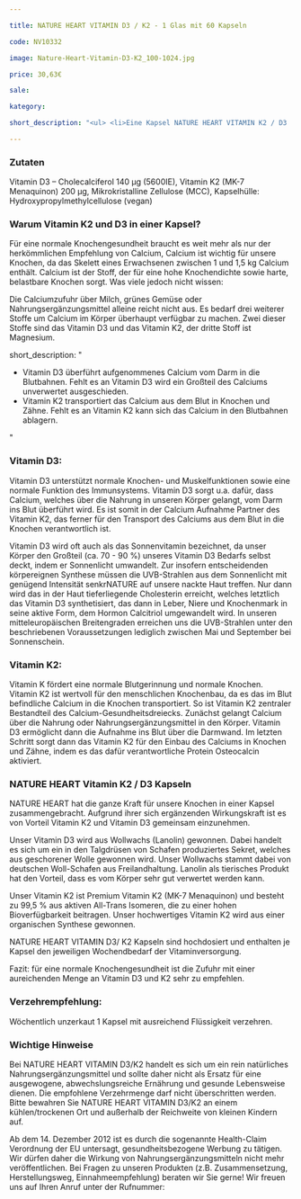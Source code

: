 ```yaml
---

title: NATURE HEART VITAMIN D3 / K2 - 1 Glas mit 60 Kapseln

code: NV10332

image: Nature-Heart-Vitamin-D3-K2_100-1024.jpg

price: 30,63€

sale:

kategory:

short_description: "<ul> <li>Eine Kapsel NATURE HEART VITAMIN K2 / D3  mit 500 mg enthält 140 µg Vitamin D3 Cholecalciferol 5600IE sowie  200 µg Vitamin K2 und deckt somit den Wochenbedarf. </li> <li>Herstellungsort Deutschland. Premiumqualität! </li> <li>Wir garantieren, dass in NATURE HEART Produkten Reinsubstanzen enthalten sind ohne künstliche Zusatzstoffe. </li> <li>NATURE HEART Produkte sind frei von Magnesiumstearat und rückstandskontrolliert. </li> <li>Die jeweilige aktuelle Chargennummer sowie das Haltbarkeitsdatum finden Sie auf dem NATURE HEART Produktetikett. </li> </ul>"

---
```


 

<h3>Zutaten</h3>

<p>

Vitamin D3 – Cholecalciferol 140 µg (5600IE), Vitamin K2 (MK-7 Menaquinon)  200 µg, Mikrokristalline Zellulose (MCC), Kapselhülle: Hydroxypropylmethylcellulose (vegan)

</p>

 

<h3>Warum Vitamin K2 und D3 in einer Kapsel?</h3>

<p>

Für eine normale Knochengesundheit braucht es weit mehr als nur der herkömmlichen Empfehlung von Calcium, Calcium ist wichtig für unsere Knochen, da das Skelett eines Erwachsenen zwischen 1 und 1,5 kg Calcium enthält. Calcium ist der Stoff, der für eine hohe Knochendichte sowie harte, belastbare Knochen sorgt. Was viele jedoch nicht wissen:

</p>

<p>

Die Calciumzufuhr über Milch, grünes Gemüse oder Nahrungsergänzungsmittel alleine reicht nicht aus. Es bedarf drei weiterer Stoffe um Calcium im Körper überhaupt verfügbar zu machen. Zwei dieser Stoffe sind das Vitamin D3 und das Vitamin K2, der dritte Stoff ist Magnesium.

</p>

short_description: "<ul> <li> Vitamin D3 überführt aufgenommenes Calcium vom Darm in die Blutbahnen. Fehlt es an Vitamin D3 wird ein Großteil des Calciums unverwertet ausgeschieden. </li> <li> Vitamin K2 transportiert das Calcium aus dem Blut in Knochen und Zähne. Fehlt es an Vitamin K2 kann sich das Calcium in den Blutbahnen ablagern. </li> </ul>"

 

<h3> Vitamin D3:</h3>

<p>

Vitamin D3 unterstützt normale Knochen- und Muskelfunktionen sowie eine normale Funktion des Immunsystems. Vitamin D3 sorgt u.a. dafür, dass Calcium, welches über die Nahrung in unseren Körper gelangt, vom Darm ins Blut überführt wird. Es ist somit in der Calcium Aufnahme Partner des Vitamin K2, das ferner für den Transport des Calciums aus dem Blut in die Knochen verantwortlich ist.

</p>

<p>

Vitamin D3 wird oft auch als das Sonnenvitamin bezeichnet, da unser Körper den Großteil (ca. 70 - 90 %) unseres Vitamin D3 Bedarfs selbst deckt, indem er Sonnenlicht umwandelt. Zur insofern entscheidenden körpereignen Synthese müssen die UVB-Strahlen aus dem Sonnenlicht mit genügend Intensität senkrNATURE auf unsere nackte Haut treffen. Nur dann wird das in der Haut tieferliegende Cholesterin erreicht, welches letztlich das Vitamin D3 synthetisiert, das dann in Leber, Niere und Knochenmark in seine aktive Form, dem Hormon Calcitriol umgewandelt wird. In unseren mitteleuropäischen Breitengraden erreichen uns die UVB-Strahlen unter den beschriebenen Voraussetzungen lediglich zwischen Mai und September bei Sonnenschein.

</p>

 

 

<h3>Vitamin K2:</h3>

<p>

Vitamin K fördert eine normale Blutgerinnung und normale Knochen. Vitamin K2 ist wertvoll für den menschlichen Knochenbau, da es das im Blut befindliche Calcium in die Knochen transportiert. So ist Vitamin K2 zentraler Bestandteil des Calcium-Gesundheitsdreiecks.  Zunächst gelangt Calcium über die Nahrung oder Nahrungsergänzungsmittel in den Körper. Vitamin D3 ermöglicht dann die Aufnahme ins Blut über die Darmwand. Im letzten Schritt sorgt dann das Vitamin K2 für den Einbau des Calciums in Knochen und Zähne, indem es das dafür verantwortliche Protein Osteocalcin aktiviert.

</p>

 

<h3>NATURE HEART Vitamin K2 / D3 Kapseln</h3>

<p>

NATURE HEART hat die ganze Kraft für unsere Knochen in einer Kapsel zusammengebracht. Aufgrund ihrer sich ergänzenden Wirkungskraft ist es von Vorteil Vitamin K2 und Vitamin D3 gemeinsam einzunehmen.

</p>

<p>

Unser Vitamin D3 wird aus Wollwachs (Lanolin) gewonnen. Dabei handelt es sich um ein in den Talgdrüsen von Schafen produziertes Sekret, welches aus geschorener Wolle gewonnen wird. Unser Wollwachs stammt dabei von deutschen Woll-Schafen aus Freilandhaltung. Lanolin als tierisches Produkt hat den Vorteil, dass es vom Körper sehr gut verwertet werden kann.

</p>

<p>

Unser Vitamin K2 ist Premium Vitamin K2 (MK-7 Menaquinon) und besteht zu 99,5 % aus aktiven All-Trans Isomeren, die zu einer hohen Bioverfügbarkeit beitragen. Unser hochwertiges Vitamin K2 wird aus einer organischen Synthese gewonnen.

</p>

<p>

NATURE HEART VITAMIN D3/ K2 Kapseln sind hochdosiert und enthalten je Kapsel den jeweiligen Wochendbedarf der Vitaminversorgung.

</p>

<p>

Fazit: für eine normale Knochengesundheit ist die Zufuhr mit einer aureichenden Menge an Vitamin D3 und K2 sehr zu empfehlen.

</p>

<h3>Verzehrempfehlung:</h3>

<p>

Wöchentlich unzerkaut 1 Kapsel mit ausreichend Flüssigkeit verzehren.

</p>

 

<h3>Wichtige Hinweise</h3>

<p>

Bei NATURE HEART VITAMIN D3/K2 handelt es sich um ein rein natürliches Nahrungsergänzungsmittel und sollte daher nicht als Ersatz für eine ausgewogene, abwechslungsreiche Ernährung und gesunde Lebensweise dienen. Die empfohlene Verzehrmenge darf nicht überschritten werden. Bitte bewahren Sie NATURE HEART VITAMIN D3/K2 an einem kühlen/trockenen Ort und außerhalb der Reichweite von kleinen Kindern auf.

<p>

Ab dem 14. Dezember 2012 ist es durch die sogenannte Health-Claim Verordnung der EU untersagt, gesundheitsbezogene Werbung zu tätigen. Wir dürfen daher die Wirkung von Nahrungsergänzungsmitteln nicht mehr veröffentlichen. Bei Fragen zu unseren Produkten (z.B. Zusammensetzung, Herstellungsweg, Einnahmeempfehlung) beraten wir Sie gerne! Wir freuen uns auf Ihren Anruf unter der Rufnummer:

</p>
